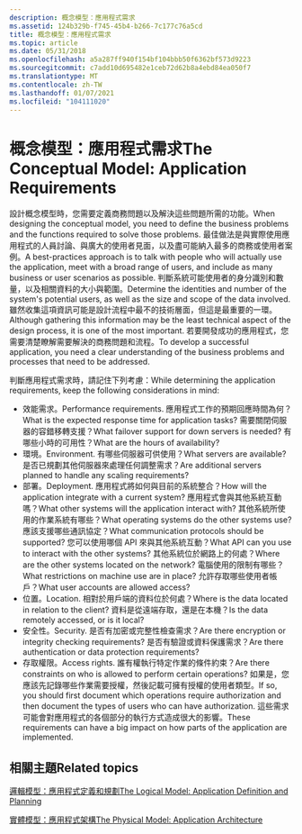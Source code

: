```yaml
---
description: 概念模型：應用程式需求
ms.assetid: 124b329b-f745-45b4-b266-7c177c76a5cd
title: 概念模型：應用程式需求
ms.topic: article
ms.date: 05/31/2018
ms.openlocfilehash: a5a287ff940f154bf104bbb50f6362bf573d9223
ms.sourcegitcommit: c7add10d695482e1ceb72d62b8a4ebd84ea050f7
ms.translationtype: MT
ms.contentlocale: zh-TW
ms.lasthandoff: 01/07/2021
ms.locfileid: "104111020"
---
```

# <a name="the-conceptual-model-application-requirements"></a><span data-ttu-id="dd2d4-103">概念模型：應用程式需求</span><span class="sxs-lookup"><span data-stu-id="dd2d4-103">The Conceptual Model: Application Requirements</span></span>

<span data-ttu-id="dd2d4-104">設計概念模型時，您需要定義商務問題以及解決這些問題所需的功能。</span><span class="sxs-lookup"><span data-stu-id="dd2d4-104">When designing the conceptual model, you need to define the business problems and the functions required to solve those problems.</span></span> <span data-ttu-id="dd2d4-105">最佳做法是與實際使用應用程式的人員討論、與廣大的使用者見面，以及盡可能納入最多的商務或使用者案例。</span><span class="sxs-lookup"><span data-stu-id="dd2d4-105">A best-practices approach is to talk with people who will actually use the application, meet with a broad range of users, and include as many business or user scenarios as possible.</span></span> <span data-ttu-id="dd2d4-106">判斷系統可能使用者的身分識別和數量，以及相關資料的大小與範圍。</span><span class="sxs-lookup"><span data-stu-id="dd2d4-106">Determine the identities and number of the system's potential users, as well as the size and scope of the data involved.</span></span> <span data-ttu-id="dd2d4-107">雖然收集這項資訊可能是設計流程中最不的技術層面，但這是最重要的一環。</span><span class="sxs-lookup"><span data-stu-id="dd2d4-107">Although gathering this information may be the least technical aspect of the design process, it is one of the most important.</span></span> <span data-ttu-id="dd2d4-108">若要開發成功的應用程式，您需要清楚瞭解需要解決的商務問題和流程。</span><span class="sxs-lookup"><span data-stu-id="dd2d4-108">To develop a successful application, you need a clear understanding of the business problems and processes that need to be addressed.</span></span>

<span data-ttu-id="dd2d4-109">判斷應用程式需求時，請記住下列考慮：</span><span class="sxs-lookup"><span data-stu-id="dd2d4-109">While determining the application requirements, keep the following considerations in mind:</span></span>

-   <span data-ttu-id="dd2d4-110">效能需求。</span><span class="sxs-lookup"><span data-stu-id="dd2d4-110">Performance requirements.</span></span> <span data-ttu-id="dd2d4-111">應用程式工作的預期回應時間為何？</span><span class="sxs-lookup"><span data-stu-id="dd2d4-111">What is the expected response time for application tasks?</span></span> <span data-ttu-id="dd2d4-112">需要關閉伺服器的容錯移轉支援？</span><span class="sxs-lookup"><span data-stu-id="dd2d4-112">What failover support for down servers is needed?</span></span> <span data-ttu-id="dd2d4-113">有哪些小時的可用性？</span><span class="sxs-lookup"><span data-stu-id="dd2d4-113">What are the hours of availability?</span></span>
-   <span data-ttu-id="dd2d4-114">環境。</span><span class="sxs-lookup"><span data-stu-id="dd2d4-114">Environment.</span></span> <span data-ttu-id="dd2d4-115">有哪些伺服器可供使用？</span><span class="sxs-lookup"><span data-stu-id="dd2d4-115">What servers are available?</span></span> <span data-ttu-id="dd2d4-116">是否已規劃其他伺服器來處理任何調整需求？</span><span class="sxs-lookup"><span data-stu-id="dd2d4-116">Are additional servers planned to handle any scaling requirements?</span></span>
-   <span data-ttu-id="dd2d4-117">部署。</span><span class="sxs-lookup"><span data-stu-id="dd2d4-117">Deployment.</span></span> <span data-ttu-id="dd2d4-118">應用程式將如何與目前的系統整合？</span><span class="sxs-lookup"><span data-stu-id="dd2d4-118">How will the application integrate with a current system?</span></span> <span data-ttu-id="dd2d4-119">應用程式會與其他系統互動嗎？</span><span class="sxs-lookup"><span data-stu-id="dd2d4-119">What other systems will the application interact with?</span></span> <span data-ttu-id="dd2d4-120">其他系統所使用的作業系統有哪些？</span><span class="sxs-lookup"><span data-stu-id="dd2d4-120">What operating systems do the other systems use?</span></span> <span data-ttu-id="dd2d4-121">應該支援哪些通訊協定？</span><span class="sxs-lookup"><span data-stu-id="dd2d4-121">What communication protocols should be supported?</span></span> <span data-ttu-id="dd2d4-122">您可以使用哪個 API 來與其他系統互動？</span><span class="sxs-lookup"><span data-stu-id="dd2d4-122">What API can you use to interact with the other systems?</span></span> <span data-ttu-id="dd2d4-123">其他系統位於網路上的何處？</span><span class="sxs-lookup"><span data-stu-id="dd2d4-123">Where are the other systems located on the network?</span></span> <span data-ttu-id="dd2d4-124">電腦使用的限制有哪些？</span><span class="sxs-lookup"><span data-stu-id="dd2d4-124">What restrictions on machine use are in place?</span></span> <span data-ttu-id="dd2d4-125">允許存取哪些使用者帳戶？</span><span class="sxs-lookup"><span data-stu-id="dd2d4-125">What user accounts are allowed access?</span></span>
-   <span data-ttu-id="dd2d4-126">位置。</span><span class="sxs-lookup"><span data-stu-id="dd2d4-126">Location.</span></span> <span data-ttu-id="dd2d4-127">相對於用戶端的資料位於何處？</span><span class="sxs-lookup"><span data-stu-id="dd2d4-127">Where is the data located in relation to the client?</span></span> <span data-ttu-id="dd2d4-128">資料是從遠端存取，還是在本機？</span><span class="sxs-lookup"><span data-stu-id="dd2d4-128">Is the data remotely accessed, or is it local?</span></span>
-   <span data-ttu-id="dd2d4-129">安全性。</span><span class="sxs-lookup"><span data-stu-id="dd2d4-129">Security.</span></span> <span data-ttu-id="dd2d4-130">是否有加密或完整性檢查需求？</span><span class="sxs-lookup"><span data-stu-id="dd2d4-130">Are there encryption or integrity checking requirements?</span></span> <span data-ttu-id="dd2d4-131">是否有驗證或資料保護需求？</span><span class="sxs-lookup"><span data-stu-id="dd2d4-131">Are there authentication or data protection requirements?</span></span>
-   <span data-ttu-id="dd2d4-132">存取權限。</span><span class="sxs-lookup"><span data-stu-id="dd2d4-132">Access rights.</span></span> <span data-ttu-id="dd2d4-133">誰有權執行特定作業的條件約束？</span><span class="sxs-lookup"><span data-stu-id="dd2d4-133">Are there constraints on who is allowed to perform certain operations?</span></span> <span data-ttu-id="dd2d4-134">如果是，您應該先記錄哪些作業需要授權，然後記載可擁有授權的使用者類型。</span><span class="sxs-lookup"><span data-stu-id="dd2d4-134">If so, you should first document which operations require authorization and then document the types of users who can have authorization.</span></span> <span data-ttu-id="dd2d4-135">這些需求可能會對應用程式的各個部分的執行方式造成很大的影響。</span><span class="sxs-lookup"><span data-stu-id="dd2d4-135">These requirements can have a big impact on how parts of the application are implemented.</span></span>

## <a name="related-topics"></a><span data-ttu-id="dd2d4-136">相關主題</span><span class="sxs-lookup"><span data-stu-id="dd2d4-136">Related topics</span></span>

<dl> <dt>

[<span data-ttu-id="dd2d4-137">邏輯模型：應用程式定義和規劃</span><span class="sxs-lookup"><span data-stu-id="dd2d4-137">The Logical Model: Application Definition and Planning</span></span>](the-logical-model--application-definition-and-planning.md)
</dt> <dt>

[<span data-ttu-id="dd2d4-138">實體模型：應用程式架構</span><span class="sxs-lookup"><span data-stu-id="dd2d4-138">The Physical Model: Application Architecture</span></span>](the-physical-model--application-architecture.md)
</dt> </dl>

 

 



